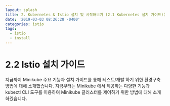 ```yaml
---
layout: splash
title: 2. Kubernetes & Istio 설치 및 시작해보기 (2.1 Kubernetes 설치 가이드))
date: '2019-03-03 08:26:28 -0400'
categories: istio
tags:
  - istio
  - install
---
```


# 2.2 Istio 설치 가이드

지금까지 Minikube 주요 기능과 설치 가이드를 통해 테스트/개발 하기 위한 환경구축 방법에 대해 소개했습니다. 지금부터는 Minikube 에서 제공하는 다양한 기능과 kubectl CLI 도구를 이용하여 Minikube 클러스터를 제어하기 위한 방법에 대해 소개하겠습니다.

